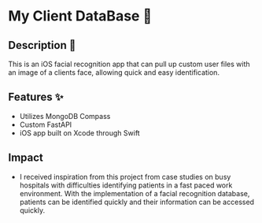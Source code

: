 # My Client DataBase 🚀

## Description 📌
This is an iOS facial recognition app that can pull up custom user files with an image of a clients face, allowing quick and easy identification.

## Features ✨
- Utilizes MongoDB Compass
- Custom FastAPI
- iOS app built on Xcode through Swift

## Impact
- I received inspiration from this project from case studies on busy hospitals with difficulties identifying patients in a fast paced work environment. With the implementation of a facial recognition database, patients can be identified quickly and their information can be accessed quickly. 
